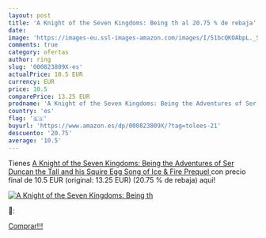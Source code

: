 ```yaml
---
layout: post
title: 'A Knight of the Seven Kingdoms: Being th al 20.75 % de rebaja'
date: 
image: 'https://images-eu.ssl-images-amazon.com/images/I/51bcQKOAbpL._SL200_.jpg'
comments: true
category: ofertas
author: ring
slug: '000823809X-es'
actualPrice: 10.5 EUR
currency: EUR
price: 10.5
comparePrice: 13.25 EUR
prodname: 'A Knight of the Seven Kingdoms: Being the Adventures of Ser Duncan the Tall  and his Squire  Egg  Song of Ice & Fire Prequel '
country: 'es'
flag: '🇪🇸'
buyurl: 'https://www.amazon.es/dp/000823809X/?tag=tolees-21'
descuento: '20.75'
average: '10.5'
---
```


Tienes [A Knight of the Seven Kingdoms: Being the Adventures of Ser Duncan the Tall  and his Squire  Egg  Song of Ice & Fire Prequel ](https://www.amazon.es/dp/000823809X/?tag=tolees-21) con precio final de  10.5 EUR (original: 13.25 EUR) (20.75 %  de rebaja) aqui!

[![A Knight of the Seven Kingdoms: Being th](https://images-eu.ssl-images-amazon.com/images/I/51bcQKOAbpL._SL200_.jpg)](https://www.amazon.es/dp/000823809X/?tag=tolees-21)

🔎:


[Comprar!!!](https://www.amazon.es/dp/000823809X/?tag=tolees-21)
